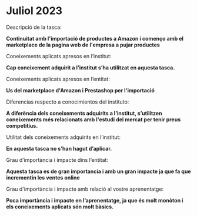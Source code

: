 # Juliol 2023

Descripció de la tasca: 

**Continuitat amb l'importació de productes a Amazon i començo amb el marketplace de la pagina web de l'empresa a pujar productes**

Coneixements aplicats apresos en l’institut:

**Cap coneixement adquirit a l’institut s’ha utilitzat en aquesta tasca.**

Coneixements aplicats apresos en l’entitat:

**Us del marketplace d'Amazon i Prestashop per l'importació**

Diferencias respecto a conocimientos del instituto:

**A diferència dels coneixements adquirits a l’institut, s’utilitzen coneixements més relacionats amb l'estudi del mercat per tenir preus competitius.**

Utilitat dels coneixements adquirits en l’institut:

**En aquesta tasca no s’han hagut d’aplicar.**

Grau d’importància i impacte dins l’entitat:

**Aquesta tasca es de gran importancia i amb un gran impacte ja que fa que incrementin les ventes online**

Grau d'importància i impacte amb relació al vostre aprenentatge:

**Poca importància i impacte en l’aprenentatge, ja que és molt monòton i els coneixements aplicats són molt bàsics.**
